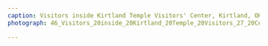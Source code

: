 ```yaml
---
caption: Visitors inside Kirtland Temple Visitors' Center, Kirtland, OH, 2019
photograph: 46_Visitors_20inside_20Kirtland_20Temple_20Visitors_27_20Center_2C_20Kirtland_2C_20OH_2C_202019.jpg

---
```

